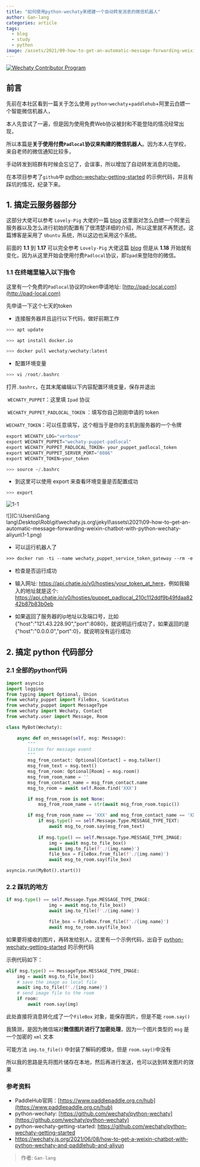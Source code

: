 ```yaml
---
title: "如何使用python-wechaty来搭建一个自动转发消息的微信机器人"
author: Gan-lang
categories: article
tags:
  - blog
  - study
  - python
image: /assets/2021/09-how-to-get-an-automatic-message-forwarding-weixin-chatbot-with-python-wechaty-aliyun/cover.jpg
---
```


[![Wechaty Contributor Program](https://img.shields.io/badge/Wechaty-Contributor%20Program-green.svg)](https://wechaty.js.org/docs/contributing/)

## 前言

先前在本社区看到一篇关于怎么使用 `python`-`wechaty`+`paddlehub`+阿里云白嫖一个智能微信机器人，

本人先尝试了一遍，但是因为使用免费Web协议被封和不能登陆的情况经常出现，

所以本篇是**关于使用付费`Padlocal`协议来构建的微信机器人**。因为本人在学校，来自老师的微信通知比较多，

手动转发到班群有时候会忘记了，会误事，所以增加了自动转发消息的功能。

在本项目参考了`github`中 [python-wechaty-getting-started](https://github.com/wechaty/python-wechaty-getting-started) 的示例代码，并且有踩坑的情况，纪录下来。



## 1. 搞定云服务器部分

这部分大佬可以参考 `Lovely-Pig` 大佬的一篇 [blog](https://wechaty.js.org/2021/06/08/how-to-get-a-weixin-chatbot-with-python-wechaty-and-paddlehub-and-aliyun/) 这里面对怎么白嫖一个阿里云服务器以及怎么进行初始的配置有了很清楚详细的介绍，所以这里就不再赘述。这篇博客是采用了 `Ubuntu` 系统，所以这边也采用这个系统。

前面的  **1.1** 到 **1.17** 可以完全参考 `Lovely-Pig` 大佬这篇 [blog](https://wechaty.js.org/2021/06/08/how-to-get-a-weixin-chatbot-with-python-wechaty-and-paddlehub-and-aliyun/) 但是从 **1.18** 开始就有变化，因为从这里开始会使用付费`Padlocal`协议，即`Ipad`来登陆你的微信。

### 1.1 在终端里输入以下指令

这里有一个免费的`Padlocal`协议的token申请地址: [http://pad-local.com](http://pad-local.com)

先申请一下这个七天的token

-  连接服务器并且运行以下代码，做好前期工作

```python
>>> apt update

>>> apt install docker.io

>>> docker pull wechaty/wechaty:latest

```

- 配置环境变量

```python
>>> vi /root/.bashrc
```

  打开`.bashrc`，在其末尾编辑以下内容配置环境变量，保存并退出

​	`WECHATY_PUPPET`：这里填 `Ipad` 协议

​	`WECHATY_PUPPET_PADLOCAL_TOKEN` ：填写你自己刚刚申请的 token

​	`WECHATY_TOKEN`：可以任意填写，这个相当于是你的主机到服务器的一个令牌

```python
export WECHATY_LOG="verbose"
export WECHATY_PUPPET="wechaty-puppet-padlocal"
export WECHATY_PUPPET_PADLOCAL_TOKEN= your_puppet_padlocal_token
export WECHATY_PUPPET_SERVER_PORT="8086"
export WECHATY_TOKEN=your_token
```

```python
>>> source ~/.bashrc
```



- 到这里可以使用 export 来查看环境变量是否配置成功

```python
>>> export
```

![1-1](/assets/2021/09-how-to-get-an-automatic-message-forwarding-weixin-chatbot-with-python-wechaty-aliyun/1-1.png)

![](C:\Users\Gang lang\Desktop\Rob\git\wechaty.js.org\jekyll\assets\2021\09-how-to-get-an-automatic-message-forwarding-weixin-chatbot-with-python-wechaty-aliyun\1-1.png)



- 可以运行机器人了

```dockerfile
>>> docker run -ti --name wechaty_puppet_service_token_gateway --rm -e WECHATY_LOG -e WECHATY_PUPPET -e WECHATY_PUPPET_PADLOCAL_TOKEN -e WECHATY_PUPPET_SERVER_PORT -e WECHATY_TOKEN -p "$WECHATY_PUPPET_SERVER_PORT:$WECHATY_PUPPET_SERVER_PORT" wechaty/wechaty:0.56
```



-  检查是否运行成功

- 输入网址: <https://api.chatie.io/v0/hosties/your_token_at_here>，例如我输入的地址就是这个: <https://api.chatie.io/v0/hosties/puppet_padlocal_210c112ddf9b49fdaa8242b87b83b0eb>
- 如果返回了服务器的ip地址以及端口号，比如{"host":"121.43.228.90","port":8080}，就说明运行成功了，如果返回的是{"host":"0.0.0.0","port":0}，就说明没有运行成功



## 2. 搞定 python 代码部分

### 2.1 全部的python代码

```python
import asyncio
import logging
from typing import Optional, Union
from wechaty_puppet import FileBox, ScanStatus
from wechaty_puppet import MessageType
from wechaty import Wechaty, Contact
from wechaty.user import Message, Room

class MyBot(Wechaty):

    async def on_message(self, msg: Message):
        """
        listen for message event
        """
        msg_from_contact: Optional[Contact] = msg.talker()       
        msg_from_text = msg.text()                                  
        msg_from_room: Optional[Room] = msg.room()                  
        msg_from_room_name = ''                                     
        msg_from_contact_name = msg_from_contact.name              
        msg_to_room = await self.Room.find('XXX')        			

        if msg_from_room is not None:                              
            msg_from_room_name = str(await msg_from_room.topic())

        if msg_from_room_name == 'XXX' and msg_from_contact_name == 'XXX':
            if msg.type() == self.Message.Type.MESSAGE_TYPE_TEXT:
                await msg_to_room.say(msg_from_text)		
                
        	if msg.type() == self.Message.Type.MESSAGE_TYPE_IMAGE:      
                img = await msg.to_file_box()
                await img.to_file(f'./{img.name}')
                file_box = FileBox.from_file(f'./{img.name}')           
                await msg_to_room.say(file_box)

asyncio.run(MyBot().start())
```



### 2.2 踩坑的地方

```python
if msg.type() == self.Message.Type.MESSAGE_TYPE_IMAGE:      
                img = await msg.to_file_box()
                await img.to_file(f'./{img.name}')

                file_box = FileBox.from_file(f'./{img.name}')           # 注意路径，以及文件不能为空
                await msg_to_room.say(file_box)
```

如果要将接收的图片，再转发给别人，这里有一个示例代码，出自于 [python-wechaty-getting-started](https://github.com/wechaty/python-wechaty-getting-started) 的示例代码

示例代码如下：

```python
elif msg.type() == MessageType.MESSAGE_TYPE_IMAGE:
    img = await msg.to_file_box()
    # save the image as local file
    await img.to_file(f'./{img.name}')
    # send image file to the room
    if room:
        await room.say(img)
```

此处直接将消息转化成了一个`FileBox` 对象，能保存图片，但是不能 `room.say()`

我猜测，是因为微信端对**微信图片进行了加密处理**，因为一个图片类型的 `msg` 是一个加密的 `xml` 文本

可能方法 `img.to_file()` 中封装了解码的模块，但是 `room.say()`中没有

所以我的思路是先将图片储存在本地，然后再进行发送，也可以达到转发图片的效果



### 参考资料

- PaddleHub官网：[https://www.paddlepaddle.org.cn/hub](https://www.paddlepaddle.org.cn/hub)
- python-wechaty: [https://github.com/wechaty/python-wechaty](https://github.com/wechaty/python-wechaty)
- python-wechaty-getting-started: https://github.com/wechaty/python-wechaty-getting-started
- https://wechaty.js.org/2021/06/08/how-to-get-a-weixin-chatbot-with-python-wechaty-and-paddlehub-and-aliyun

> 作者: `Gan-lang`

